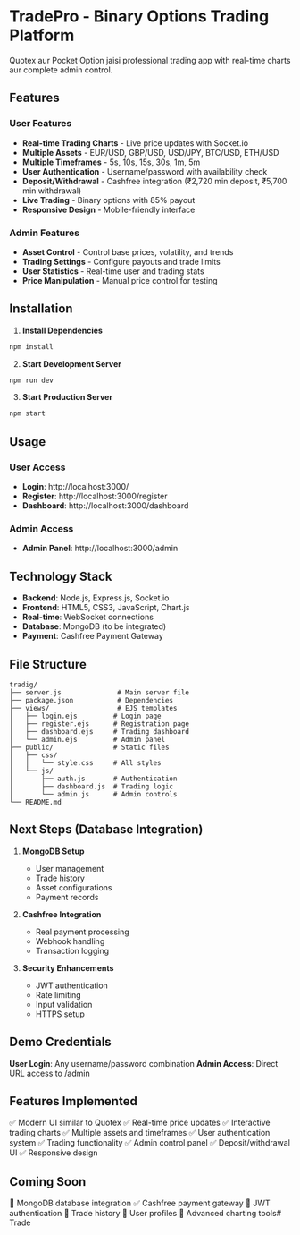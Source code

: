 # TradePro - Binary Options Trading Platform

Quotex aur Pocket Option jaisi professional trading app with real-time charts aur complete admin control.

## Features

### User Features
- **Real-time Trading Charts** - Live price updates with Socket.io
- **Multiple Assets** - EUR/USD, GBP/USD, USD/JPY, BTC/USD, ETH/USD
- **Multiple Timeframes** - 5s, 10s, 15s, 30s, 1m, 5m
- **User Authentication** - Username/password with availability check
- **Deposit/Withdrawal** - Cashfree integration (₹2,720 min deposit, ₹5,700 min withdrawal)
- **Live Trading** - Binary options with 85% payout
- **Responsive Design** - Mobile-friendly interface

### Admin Features
- **Asset Control** - Control base prices, volatility, and trends
- **Trading Settings** - Configure payouts and trade limits
- **User Statistics** - Real-time user and trading stats
- **Price Manipulation** - Manual price control for testing

## Installation

1. **Install Dependencies**
```bash
npm install
```

2. **Start Development Server**
```bash
npm run dev
```

3. **Start Production Server**
```bash
npm start
```

## Usage

### User Access
- **Login**: http://localhost:3000/
- **Register**: http://localhost:3000/register
- **Dashboard**: http://localhost:3000/dashboard

### Admin Access
- **Admin Panel**: http://localhost:3000/admin

## Technology Stack

- **Backend**: Node.js, Express.js, Socket.io
- **Frontend**: HTML5, CSS3, JavaScript, Chart.js
- **Real-time**: WebSocket connections
- **Database**: MongoDB (to be integrated)
- **Payment**: Cashfree Payment Gateway

## File Structure

```
tradig/
├── server.js              # Main server file
├── package.json           # Dependencies
├── views/                 # EJS templates
│   ├── login.ejs         # Login page
│   ├── register.ejs      # Registration page
│   ├── dashboard.ejs     # Trading dashboard
│   └── admin.ejs         # Admin panel
├── public/               # Static files
│   ├── css/
│   │   └── style.css     # All styles
│   └── js/
│       ├── auth.js       # Authentication
│       ├── dashboard.js  # Trading logic
│       └── admin.js      # Admin controls
└── README.md
```

## Next Steps (Database Integration)

1. **MongoDB Setup**
   - User management
   - Trade history
   - Asset configurations
   - Payment records

2. **Cashfree Integration**
   - Real payment processing
   - Webhook handling
   - Transaction logging

3. **Security Enhancements**
   - JWT authentication
   - Rate limiting
   - Input validation
   - HTTPS setup

## Demo Credentials

**User Login**: Any username/password combination
**Admin Access**: Direct URL access to /admin

## Features Implemented

✅ Modern UI similar to Quotex
✅ Real-time price updates
✅ Interactive trading charts
✅ Multiple assets and timeframes
✅ User authentication system
✅ Trading functionality
✅ Admin control panel
✅ Deposit/withdrawal UI
✅ Responsive design

## Coming Soon

🔄 MongoDB database integration
✅ Cashfree payment gateway
🔄 JWT authentication
🔄 Trade history
🔄 User profiles
🔄 Advanced charting tools# Trade

